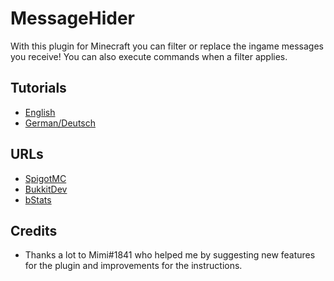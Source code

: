 # MessageHider

With this plugin for Minecraft you can filter or replace the ingame messages you receive! You can also execute commands when a filter applies.

## Tutorials

- [English](tutorials/English/ENGLISH.md)
- [German/Deutsch](tutorials/German/GERMAN.md)

## URLs

- [SpigotMC](https://www.spigotmc.org/resources/messagehider.91661)
- [BukkitDev](https://dev.bukkit.org/projects/messagehider)
- [bStats](https://bstats.org/plugin/bukkit/MessageHider/11112)

## Credits

- Thanks a lot to Mimi#1841 who helped me by suggesting new features for the plugin and improvements for the instructions.

